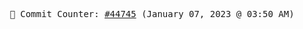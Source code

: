<p align="center">
    <samp>
        📮 Commit Counter: <a href="https://github.com/Javascript-void0/Javascript-void0/commits/main">#44745</a> (January 07, 2023 @ 03:50 AM)
    </samp>
</p>